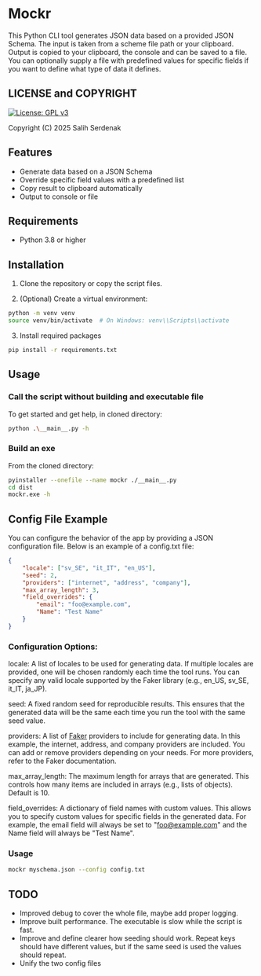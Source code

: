 <!-- Keywords: json schema, mockr, data generator, data faker, fake data, mock data, test data, synthetic data, offline, generator -->

# Mockr
This Python CLI tool generates JSON data based on a provided JSON Schema. The input is taken from a scheme file path or your clipboard. Output is copied to your clipboard, the console and can be saved to a file. You can optionally supply a file with predefined values for specific fields if you want to define what type of data it defines. 

## LICENSE and COPYRIGHT
[![License: GPL v3](https://img.shields.io/badge/License-GPLv3-blue.svg)](https://www.gnu.org/licenses/gpl-3.0)

Copyright (C) 2025 Salih Serdenak

## Features
- Generate data based on a JSON Schema
- Override specific field values with a predefined list
- Copy result to clipboard automatically
- Output to console or file

## Requirements
- Python 3.8 or higher

## Installation

1. Clone the repository or copy the script files.

2. (Optional) Create a virtual environment:
```bash
python -m venv venv
source venv/bin/activate  # On Windows: venv\\Scripts\\activate
```
3. Install required packages
```bash
pip install -r requirements.txt
```
## Usage 
### Call the script without building and executable file
To get started and get help, in cloned directory:
```bash
python .\__main__.py -h
```

### Build an exe
From the cloned directory:
```bash
pyinstaller --onefile --name mockr ./__main__.py
cd dist
mockr.exe -h
```

## Config File Example
You can configure the behavior of the app by providing a JSON configuration file. Below is an example of a config.txt file:

```json
{
    "locale": ["sv_SE", "it_IT", "en_US"],
    "seed": 2,
    "providers": ["internet", "address", "company"],
    "max_array_length": 3,
    "field_overrides": {
        "email": "foo@example.com",
        "Name": "Test Name"
    }
}
```

### Configuration Options:
locale: A list of locales to be used for generating data. If multiple locales are provided, one will be chosen randomly each time the tool runs. You can specify any valid locale supported by the Faker library (e.g., en_US, sv_SE, it_IT, ja_JP).

seed: A fixed random seed for reproducible results. This ensures that the generated data will be the same each time you run the tool with the same seed value.

providers: A list of [Faker](https://pypi.org/project/Faker) providers to include for generating data. In this example, the internet, address, and company providers are included. You can add or remove providers depending on your needs. For more providers, refer to the Faker documentation.

max_array_length: The maximum length for arrays that are generated. This controls how many items are included in arrays (e.g., lists of objects). Default is 10.

field_overrides: A dictionary of field names with custom values. This allows you to specify custom values for specific fields in the generated data. For example, the email field will always be set to "foo@example.com" and the Name field will always be "Test Name".

### Usage
```bash
mockr myschema.json --config config.txt
```

## TODO
- Improved debug to cover the whole file, maybe add proper logging.
- Improve built performance. The executable is slow while the script is fast.
- Improve and define clearer how seeding should work. Repeat keys should have different values, but if the same seed is used the values should repeat.
- Unify the two config files
